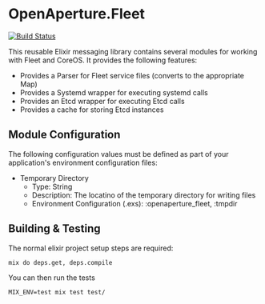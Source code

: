 # OpenAperture.Fleet

[![Build Status](https://semaphoreci.com/api/v1/projects/84be0e56-5459-4113-bf05-6abfda7e2a51/508879/badge.svg)](https://semaphoreci.com/perceptive/fleet)

This reusable Elixir messaging library contains several modules for working with Fleet and CoreOS.  It provides the following features:

* Provides a Parser for Fleet service files (converts to the appropriate Map)
* Provides a Systemd wrapper for executing systemd calls
* Provides an Etcd wrapper for executing Etcd calls
* Provides a cache for storing Etcd instances

## Module Configuration

The following configuration values must be defined as part of your application's environment configuration files:

* Temporary Directory
	* Type:  String
	* Description:  The locatino of the temporary directory for writing files
  * Environment Configuration (.exs): :openaperture_fleet, :tmpdir  

## Building & Testing

The normal elixir project setup steps are required:

```iex
mix do deps.get, deps.compile
```

You can then run the tests

```iex
MIX_ENV=test mix test test/
```
